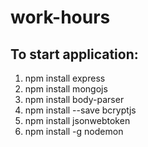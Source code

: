 # work-hours
## To start application:
1. npm install express
2. npm install mongojs
3. npm install body-parser
4. npm install --save bcryptjs
5. npm install jsonwebtoken
6. npm install -g nodemon